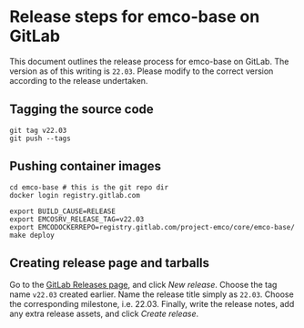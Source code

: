 # Release steps for emco-base on GitLab

This document outlines the release process for emco-base on GitLab.
The version as of this writing is `22.03`. Please modify to the correct version according to the release undertaken.

## Tagging the source code

    git tag v22.03
    git push --tags

## Pushing container images

    cd emco-base # this is the git repo dir
    docker login registry.gitlab.com

    export BUILD_CAUSE=RELEASE
    export EMCOSRV_RELEASE_TAG=v22.03
    export EMCODOCKERREPO=registry.gitlab.com/project-emco/core/emco-base/
    make deploy

## Creating release page and tarballs

Go to the [GitLab Releases page](https://gitlab.com/project-emco/core/emco-base/-/releases), and click *New release*.
Choose the tag name `v22.03` created earlier. Name the release title simply as `22.03`. Choose the corresponding milestone, i.e. 22.03. Finally, write the release notes, add any extra release assets, and click *Create release*.
